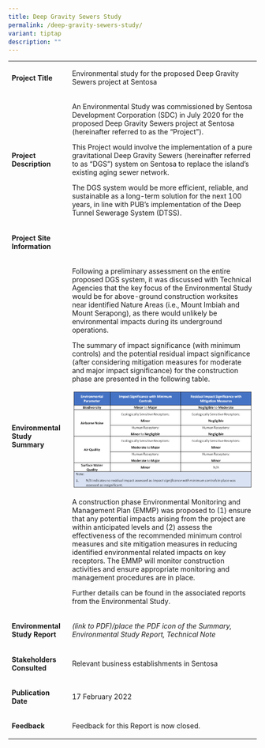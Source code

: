 ```yaml
---
title: Deep Gravity Sewers Study
permalink: /deep-gravity-sewers-study/
variant: tiptap
description: ""
---
```

<table style="minWidth: 50px">
<colgroup>
<col>
<col>
</colgroup>
<tbody>
<tr>
<td rowspan="1" colspan="1">
<p><strong>Project Title</strong>
</p>
</td>
<td rowspan="1" colspan="1">
<p>Environmental study for the proposed Deep Gravity Sewers project at Sentosa</p>
</td>
</tr>
<tr>
<td rowspan="1" colspan="1">
<p><strong>Project Description</strong>
</p>
</td>
<td rowspan="1" colspan="1">
<p>An Environmental Study was commissioned by Sentosa Development Corporation
(SDC) in July 2020 for the proposed Deep Gravity Sewers project at Sentosa
(hereinafter referred to as the “Project”).</p>
<p></p>
<p>This Project would involve the implementation of a pure gravitational
Deep Gravity Sewers (hereinafter referred to as “DGS”) system on Sentosa
to replace the island’s existing aging sewer network.</p>
<p></p>
<p>The DGS system would be more efficient, reliable, and sustainable as a
long-term solution for the next 100 years, in line with PUB’s implementation
of the Deep Tunnel Sewerage System (DTSS).</p>
<p></p>
</td>
</tr>
<tr>
<td rowspan="1" colspan="1">
<p><strong>Project Site Information</strong>
</p>
</td>
<td rowspan="1" colspan="1">
<p></p>
<div class="isomer-image-wrapper">
<img style="width: 100%" height="auto" width="100%" alt="" src="/images/eia/eia_dgs_projectsiteinfo.jpg">
</div>
</td>
</tr>
<tr>
<td rowspan="1" colspan="1">
<p><strong>Environmental Study Summary</strong>
</p>
</td>
<td rowspan="1" colspan="1">
<p>Following a preliminary assessment on the entire proposed DGS system,
it was discussed with Technical Agencies that the key focus of the Environmental
Study would be for above-ground construction worksites near identified
Nature Areas (i.e., Mount Imbiah and Mount Serapong), as there would unlikely
be environmental impacts during its underground operations.</p>
<p></p>
<p>The summary of impact significance (with minimum controls) and the potential
residual impact significance (after considering mitigation measures for
moderate and major impact significance) for the construction phase are
presented in the following table.</p>
<p></p>
<p></p>
<div class="isomer-image-wrapper">
<img style="width: 100%" height="auto" width="100%" alt="" src="/images/eia/summary table of impacts.png">
</div>
<p></p>
<p>A construction phase Environmental Monitoring and Management Plan (EMMP)
was proposed to (1) ensure that any potential impacts arising from the
project are within anticipated levels and (2) assess the effectiveness
of the recommended minimum control measures and site mitigation measures
in reducing identified environmental related impacts on key receptors.
The EMMP will monitor construction activities and ensure appropriate monitoring
and management procedures are in place.</p>
<p></p>
<p>Further details can be found in the associated reports from the Environmental
Study.</p>
<p></p>
</td>
</tr>
<tr>
<td rowspan="1" colspan="1">
<p><strong>Environmental Study Report</strong>
</p>
</td>
<td rowspan="1" colspan="1">
<p><em>(link to PDF)/place the PDF icon of the Summary, Environmental Study Report, Technical Note</em>
</p>
</td>
</tr>
<tr>
<td rowspan="1" colspan="1">
<p><strong>Stakeholders Consulted</strong>
</p>
</td>
<td rowspan="1" colspan="1">
<p>Relevant business establishments in Sentosa</p>
</td>
</tr>
<tr>
<td rowspan="1" colspan="1">
<p><strong>Publication Date</strong>
</p>
</td>
<td rowspan="1" colspan="1">
<p>17 February 2022</p>
</td>
</tr>
<tr>
<td rowspan="1" colspan="1">
<p><strong>Feedback</strong>
</p>
</td>
<td rowspan="1" colspan="1">
<p>Feedback for this Report is now closed.</p>
</td>
</tr>
</tbody>
</table>
<p></p>